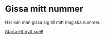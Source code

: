 Gissa mitt nummer
===================

Här kan man gissa sig till mitt magiska nummer.

[Starta ett nytt spel!](guess/init)
